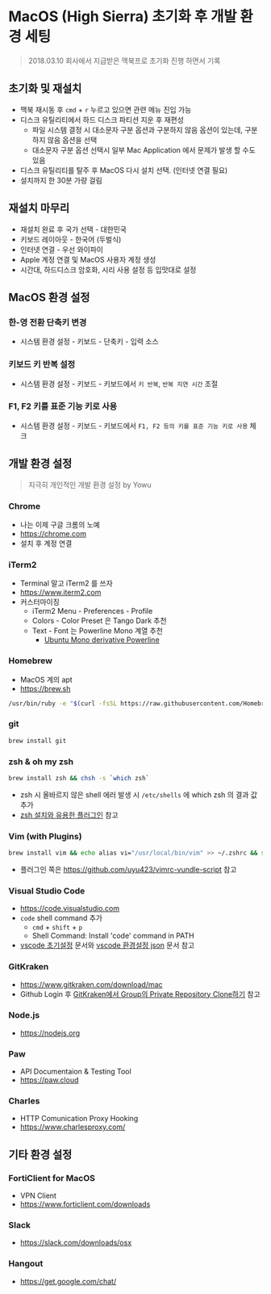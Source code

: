 # MacOS (High Sierra) 초기화 후 개발 환경 세팅

> 2018.03.10 회사에서 지급받은 맥북프로 초기화 진행 하면서 기록

## 초기화 및 재설치

- 맥북 재시동 후 `cmd` + `r` 누르고 있으면 관련 메뉴 진입 가능
- 디스크 유틸리티에서 하드 디스크 파티션 지운 후 재편성
  - 파일 시스템 결정 시 대소문자 구분 옵션과 구분하지 않음 옵션이 있는데, 구분하지 않음 옵션을 선택
  - 대소문자 구분 옵션 선택시 일부 Mac Application 에서 문제가 발생 할 수도 있음
- 디스크 유틸리티를 탈주 후 MacOS 다시 설치 선택. (인터넷 연결 필요)
- 설치까지 한 30분 가량 걸림

## 재설치 마무리

- 재설치 완료 후 국가 선택 - 대한민국
- 키보드 레이아웃 - 한국어 (두벌식)
- 인터넷 연결 - 우선 와이파이
- Apple 계정 연결 및 MacOS 사용자 계정 생성
- 시간대, 하드디스크 암호화, 시리 사용 설정 등 입맛대로 설정

## MacOS 환경 설정

### 한-영 전환 단축키 변경

- 시스템 환경 설정 - 키보드 - 단축키 - 입력 소스

### 키보드 키 반복 설정

- 시스템 환경 설정 - 키보드 - 키보드에서 `키 반복`, `반복 지연 시간` 조절

### F1, F2 키를 표준 기능 키로 사용

- 시스템 환경 설정 - 키보드 - 키보드에서 `F1, F2 등의 키를 표준 기능 키로 사용` 체크

## 개발 환경 설정

> 지극히 개인적인 개발 환경 설정 by Yowu

### Chrome

- 나는 이제 구글 크롬의 노예 
- https://chrome.com
- 설치 후 계정 연결

### iTerm2 

- Terminal 말고 iTerm2 를 쓰자
- https://www.iterm2.com
- 커스터마이징
  - iTerm2 Menu - Preferences - Profile
  - Colors - Color Preset 은 Tango Dark 추천
  - Text - Font 는 Powerline Mono 계열 추천
    - [Ubuntu Mono derivative Powerline](https://github.com/powerline/fonts/tree/master/UbuntuMono) 

### Homebrew

- MacOS 계의 apt
- https://brew.sh
```bash
/usr/bin/ruby -e "$(curl -fsSL https://raw.githubusercontent.com/Homebrew/install/master/install)"
```


### git

```bash
brew install git
```

### zsh & oh my zsh

```bash
brew install zsh && chsh -s `which zsh`
```
- zsh 시 올바르지 않은 shell  에러 발생 시 `/etc/shells` 에 which zsh 의 결과 값 추가
- [zsh 설치와 유용한 플러그인](https://github.com/uyu423/TIL/blob/master/Terminal/zsh-%EC%84%A4%EC%B9%98-%ED%9B%84-%EC%9C%A0%EC%9A%A9%ED%95%9C-%ED%94%8C%EB%9F%AC%EA%B7%B8%EC%9D%B8.md) 참고

### Vim (with Plugins)

```bash
brew install vim && echo alias vi="/usr/local/bin/vim" >> ~/.zshrc && source ~/.zshrc
```
- 플러그인 쪽은 https://github.com/uyu423/vimrc-vundle-script 참고

### Visual Studio Code

- https://code.visualstudio.com
- `code` shell command 추가
  - `cmd` + `shift` + `p`
  - Shell Command: Install 'code' command in PATH
- [vscode 초기설정](https://github.com/uyu423/TIL/blob/master/VsCode/%EC%B4%88%EA%B8%B0%20%EC%84%B8%ED%8C%85.md) 문서와 [vscode 환경설정 json](https://github.com/uyu423/TIL/blob/master/VsCode/json%20%EC%84%A4%EC%A0%95.md) 문서 참고

### GitKraken

- https://www.gitkraken.com/download/mac
- Github Login 후 [GitKraken에서 Group의 Private Repository Clone하기](https://github.com/uyu423/TIL/blob/master/git%EA%B3%BC%20Github/GitKraken%EC%97%90%EC%84%9C%20Group%EC%9D%98%20Private%20Repository%20Clone%ED%95%98%EA%B8%B0.md) 참고  

### Node.js

- https://nodejs.org

### Paw

- API Documentaion & Testing Tool
- https://paw.cloud

### Charles

- HTTP Comunication Proxy Hooking
- https://www.charlesproxy.com/

## 기타 환경 설정

### FortiClient for MacOS

- VPN Client
- https://www.forticlient.com/downloads 

### Slack

 - https://slack.com/downloads/osx

### Hangout

- https://get.google.com/chat/